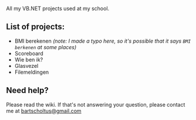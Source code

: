 All my VB.NET projects used at my school.

## List of projects:
* BMI berekenen _(note: I made a typo here, so it's possible that it says `BMI berkenen` at some places)_
* Scoreboard
* Wie ben ik?
* Glasvezel
* Filemeldingen

## Need help?
Please read the wiki. If that's not answering your question, please contact me at bartscholtus@gmail.com
